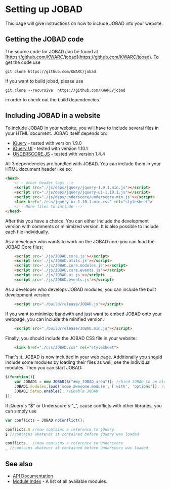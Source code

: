 # Setting up JOBAD
This page will give instructions on how to include JOBAD into your website. 
## Getting the JOBAD code
The source code for JOBAD can be found at [https://github.com/KWARC/jobad](https://github.com/KWARC/jobad). 
To get the code use 

    git clone https://github.com/KWARC/jobad
    
If you want to build jobad, please use

    git clone --recursive  https://github.com/KWARC/jobad
    
in order to check out the build dependencies. 
## Including JOBAD in a website
To include JOBAD in your website, you will have to include several files in your HTML document. 
JOBAD itself depends on: 

* [jQuery](http://jquery.com) - tested with version 1.9.0
* [jQuery UI](http://jqueryui.com/) - tested with version 1.10.1
* [UNDERSCORE.JS](http://underscorejs.org/) - tested with version 1.4.4

All 3 dependencies are bundled with JOBAD. You can include them in your HTML document header like so:
 
```html
<head>
	<!-- other header tags -->
	<script src="./js/deps/jquery/jquery-1.9.1.min.js"></script>
	<script src="./js/deps/jquery/jquery-ui-1.10.1.js"></script>
	<script src="./js/deps/underscore/underscore-min.js"></script>
	<link href="./css/jquery-ui-1.10.1.min.css" rel="stylesheet">
	<!-- More files to include -->
</head>
```
	
After this you have a choice. You can either include the development version with comments or minimized version. 
It is also possible to include each file individually. 

As a developer who wants to work on the JOBAD core you can load the JOBAD Core files: 

```html
	<script src='./js/JOBAD.core.js'></script>
	<script src='./js/JOBAD.utils.js'></script>
	<script src='./js/JOBAD.core.modules.js'></script>
	<script src='./js/JOBAD.core.events.js'></script>
	<script src='./js/JOBAD.ui.js'></script>
	<script src='./js/JOBAD.events.js'></script>
```

As a developer who develops JOBAD modules, you can include the built development version: 

```html
	<script src="./build/release/JOBAD.js"></script>
```

If you want to minimize bandwith and just want to embed JOBAD onto your webpage, you can include the minified version: 

```html
	<script src="./build/release/JOBAD.min.js"></script>
```

Finally, you should include the JOBAD CSS file in your website: 

```html
	<link href="./css/JOBAD.css" rel="stylesheet">
```

That's it. JOBAD is now included in your web page. Additionally you should include some modules by loading their files as well, see the individual modules. 
Then you can start JOBAD: 

```javascript
$(function(){
	var JOBAD1 = new JOBAD($("#my_JOBAD_area")); //bind JOBAD to an element on the page. 
	JOBAD1.modules.load('some.awesome.module', ['with', 'options']); //Load a module
	JOBAD1.Setup.enable(); //Enable JOBAD
});
```

If jQuery's "$" or Underscore's "_", cause conflicts with other libraries, you can simply use

```javascript
var conflicts = JOBAD.noConflict();

conflicts.$ //now contains a reference to jQuery. 
$ //contains whatever it contained before jQuery was loaded

conflicts._ //now contains a reference to Underscore
_ //contains whatever it contained before Underscore was loaded
```


## See also

* [API Documentation](api/index.md)
* [Module Index](modules/index.md) - A list of all available modules. 
